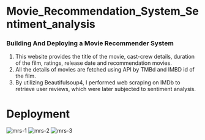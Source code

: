 # Movie_Recommendation_System_Sentiment_analysis
### Building And Deploying a Movie Recommender System
1. This website provides the title of the movie, cast-crew details, duration of the film, ratings, release date and recommendation movies.
2. All the details of movies are fetched using API by TMBd and IMBD id of the film.
3. By utilizing Beautifulsoup4, I performed web scraping on IMDb to retrieve user reviews, which were later subjected to sentiment analysis.

# Deployment 

![mrs-1](https://github.com/madhumarvel123/Movie_Recommendation_System_With_Sentiment_Analysis/assets/122166780/9a8a8689-b918-4d18-89cd-007f6f55fd21)
![mrs-2](https://github.com/madhumarvel123/Movie_Recommendation_System_With_Sentiment_Analysis/assets/122166780/6adfc2c4-9498-49fd-b735-711ac9fdfcd3)
![mrs-3](https://github.com/madhumarvel123/Movie_Recommendation_System_With_Sentiment_Analysis/assets/122166780/41b89b1e-2135-4efa-9e73-7769c4f6559c)
